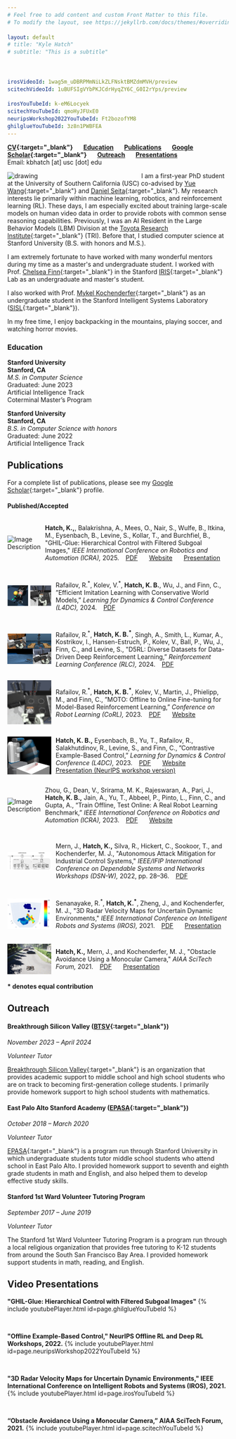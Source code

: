 ```yaml
---
# Feel free to add content and custom Front Matter to this file.
# To modify the layout, see https://jekyllrb.com/docs/themes/#overriding-theme-defaults

layout: default
# title: "Kyle Hatch"
# subtitle: "This is a subtitle"



irosVideoId: 1wag5m_uDBRPMmNiLkZLFNsktBMZdmMVH/preview
scitechVideoId: 1uBUFSIgVYbPKJCdrHyqZY6C_G0I2rYps/preview

irosYouTubeId: k-eM6Locyek
scitechYouTubeId: qmoHyJFUxE0
neuripsWorkshop2022YouTubeId: Ft2bozofYM8
ghilglueYouTubeId: 3z8n1PWBFEA
---
```



<!-- **[Research](#Research) &ensp; &ensp; [Education](#Education) &ensp; &ensp; [CV](./files/Kyle_Hatch_CV_October_2023.pdf){:target="_blank"} &ensp; &ensp;  [Publications](#Publications) &ensp; &ensp; [Presentations](#Presentations) &ensp; &ensp; [Outreach](#Volunteer)**  -->
 **[CV](./files/Kyle_Hatch_CV.pdf){:target="_blank"} &ensp; &ensp; [Education](#Education) &ensp; &ensp; [Publications](#Publications) &ensp; &ensp; [Google Scholar](https://scholar.google.com/citations?user=ECrCBgQAAAAJ&hl=en){:target="_blank"} &ensp; &ensp; [Outreach](#Volunteer) &ensp; &ensp; [Presentations](#Presentations)**  
 Email: kbhatch \[at\] usc \[dot\] edu

<!-- **[CV](./files/Kyle_Hatch_CV_October_2023.pdf){:target="_blank"} &ensp; [Education](#Education) &ensp; [Publications](#Publications) &ensp; [Outreach](#Volunteer) &ensp; [Presentations](#Presentations) &ensp; [kyle.hatch@tri.global](mailto:kyle.hatch@tri.global)**   -->
 

<img src="./files/j_tree_portrait_clipped_small.png" alt="drawing" align="left" width="275" style="margin: 0px 30px 0px 0px;" />


I am a first-year PhD student at the 
University of Southern California (USC) co-advised by 
[Yue Wang](https://yuewang.xyz/){:target="_blank"} and [Daniel Seita](https://danielseita.github.io/){:target="_blank"}. 
My research interests lie primarily within machine learning, robotics, and reinforcement learning (RL). 
These days, I am especially excited about training large-scale models on human video data in order to provide robots with common sense reasoning capabilities.
Previously, I was an AI Resident in the Large Behavior Models (LBM) Division at the [Toyota Research Institute](https://www.tri.global/){:target="_blank"} (TRI).
Before that, I studied computer science at Stanford University (B.S. with honors and M.S.).


I am extremely fortunate to have worked with many wonderful mentors during my time as a master's and undergraduate student. I worked with Prof. [Chelsea Finn](https://ai.stanford.edu/~cbfinn/){:target="_blank"} in the Stanford [IRIS](https://irislab.stanford.edu/){:target="_blank"} Lab as an undergraduate and master's student. 
<!-- As a master's student, I also worked with Prof. [Ben Eysenbach](https://ben-eysenbach.github.io/){:target="_blank"}. -->
I also worked with Prof. [Mykel Kochenderfer](https://mykel.kochenderfer.com/){:target="_blank"} as an undergraduate student in the Stanford Intelligent Systems Laboratory ([SISL](https://sisl.stanford.edu/){:target="_blank"}).
<!-- , and also completed a research internship at the Johns Hopkins University Applied Physics Laboratory ([APL](https://www.jhuapl.edu/){:target="_blank"}). -->


In my free time, I enjoy backpacking in the mountains, playing soccer, and watching horror movies. 

<a name="Education"> </a>
### Education  

**Stanford University**
&ensp; &ensp; &ensp; &ensp; &ensp; &ensp; &ensp; &ensp; &ensp; &ensp; &ensp; &ensp; &ensp; &ensp; &ensp; &ensp; &ensp; &ensp; &ensp; &ensp; &ensp; &ensp; &ensp; &ensp; &ensp; &ensp; &ensp; &ensp; &ensp; &ensp; &ensp;
**Stanford, CA**  
*M.S. in Computer Science*
&ensp; &ensp; &ensp; &ensp; &ensp; &ensp; &ensp; &ensp; &ensp; &ensp; &ensp; &ensp; &ensp; &ensp; &ensp; &ensp; &ensp; &ensp; &ensp; &ensp; &ensp; &ensp; &ensp; &ensp;
Graduated: June 2023   
Artificial Intelligence Track
&ensp; &ensp; &ensp; &ensp; &ensp; &ensp; &ensp; &ensp; &ensp; &ensp; &ensp; &ensp; &ensp; &ensp; &ensp; &ensp; &ensp; &ensp; &ensp; &ensp; &ensp; &ensp; &ensp; &ensp; &ensp; &ensp; &ensp; &ensp; &ensp; &ensp;
Coterminal Master’s Program  

**Stanford University**
&ensp; &ensp; &ensp; &ensp; &ensp; &ensp; &ensp; &ensp; &ensp; &ensp; &ensp; &ensp; &ensp; &ensp; &ensp; &ensp; &ensp; &ensp; &ensp; &ensp; &ensp; &ensp; &ensp; &ensp; &ensp; &ensp; &ensp; &ensp; &ensp; &ensp; &ensp;
**Stanford, CA**  
*B.S. in Computer Science with honors*&ensp; &ensp; &ensp; &ensp; &ensp; &ensp; &ensp; &ensp; &ensp; &ensp; &ensp; &ensp; &ensp; &ensp; &ensp; &ensp; &nbsp;
Graduated: June 2022   
Artificial Intelligence Track


<a name="Publications"> </a>
## Publications

For a complete list of publications, please see my [Google Scholar](https://scholar.google.com/citations?user=ECrCBgQAAAAJ&hl=en){:target="_blank"} profile. 

#### Published/Accepted

<a name="ghilglue"> </a>
<div style="display: flex; align-items: center;">
    <img src="./files/ghil-glue.gif" alt="Image Description" width="100" style="margin-right: 10px;">
    <p>
      <strong>Hatch, K.,</strong>, Balakrishna, A., Mees, O., Nair, S., Wulfe, B., Itkina, M., Eysenbach, B., Levine, S., Kollar, T., and Burchfiel, B., 
      "GHIL-Glue: Hierarchical Control with Filtered Subgoal Images," 
      <em>IEEE International Conference on Robotics and Automation (ICRA),</em> 2025.
      &ensp; 
      <a href="https://arxiv.org/abs/2410.20018" target="_blank">PDF</a> 
      &ensp; &ensp; 
      <a href="https://ghil-glue.github.io/" target="_blank">Website</a> 
      &ensp; &ensp; 
      <a href="#ghilglue_video">Presentation</a>
  </p>
</div>


<a name="cwm"> </a>
<div style="display: flex; align-items: center;">
    <img src="./files/cwm.png" alt="Image Description" width="100" style="margin-right: 10px;">
    <p>
        Rafailov, R.<sup>*</sup>, Kolev, V.<sup>*</sup>, <strong>Hatch, K. B.</strong>, Wu, J., and Finn, C., 
        ”Efficient Imitation Learning with Conservative World Models,” 
        <em>Learning for Dynamics & Control Conference (L4DC),</em> 2024.
        &ensp; 
        <a href="https://arxiv.org/abs/2405.13193" target="_blank">PDF</a>
    </p>
</div>

<a name="d5rl"> </a>
<div style="display: flex; align-items: center;">
    <img src="./files/d5rl.png" alt="Image Description" width="100" style="margin-right: 10px;">
    <p>
        Rafailov, R.<sup>*</sup>, <strong>Hatch, K. B.<sup>*</sup></strong>, Singh, A., Smith, L., Kumar, A., Kostrikov, I., 
        Hansen-Estruch, P., Kolev, V., Ball, P., Wu, J., Finn, C., and Levine, S., 
        "D5RL: Diverse Datasets for Data-Driven Deep Reinforcement Learning,” 
        <em>Reinforcement Learning Conference (RLC),</em> 2024.
        &ensp; 
        <a href="https://rlj.cs.umass.edu/2024/papers/RLJ_RLC_2024_305.pdf" target="_blank">PDF</a>
    </p>
</div>

<a name="moto"> </a>
<div style="display: flex; align-items: center;">
    <img src="./files/moto.gif" alt="Image Description" height="100" style="margin-right: 10px;">
    <p>
        Rafailov, R.<sup>*</sup>, <strong>Hatch, K. B.<sup>*</sup></strong>, Kolev, V., Martin, J., Phielipp, M., and Finn, C., 
        ”MOTO: Offline to Online Fine-tuning for Model-Based Reinforcement Learning,” 
        <em>Conference on Robot Learning (CoRL),</em> 2023.
        &ensp; 
        <a href="https://arxiv.org/abs/2401.03306" target="_blank">PDF</a>
        &ensp; &ensp; 
        <a href="https://sites.google.com/view/mo2o" target="_blank">Website</a>
    </p>
</div>

<a name="laeo"> </a>
<div style="display: flex; align-items: center;">
    <img src="./files/laeo.png" alt="Image Description" width="100" style="margin-right: 10px;">
    <p>
        <strong>Hatch, K. B.,</strong> Eysenbach, B., Yu, T., Rafailov, R., Salakhutdinov, R., Levine, S., and Finn, C., 
        ”Contrastive Example-Based Control,” 
        <em>Learning for Dynamics & Control Conference (L4DC),</em> 2023.
        &ensp; 
        <a href="https://arxiv.org/abs/2307.13101" target="_blank">PDF</a>
        &ensp; &ensp; 
        <a href="https://sites.google.com/view/laeo-rl" target="_blank">Website</a>
        &ensp; &ensp; 
        <a href="#laeo_neurips_video">Presentation (NeurIPS workshop version)</a>
    </p>
</div>

<div style="display: flex; align-items: center;">
    <img src="./files/toto.gif" alt="Image Description" width="100" style="margin-right: 10px;">
    <p>
        Zhou, G., Dean, V., Srirama, M. K., Rajeswaran, A., Pari, J., <strong>Hatch, K. B.,</strong> Jain, A., Yu, T., Abbeel, P., Pinto, L., Finn, C., and Gupta, A.,
        “Train Offline, Test Online: A Real Robot Learning Benchmark,” 
        <em>IEEE International Conference on Robotics and Automation (ICRA),</em> 2023.
        &ensp; 
        <a href="https://arxiv.org/abs/2306.00942" target="_blank">PDF</a>
        &ensp; &ensp;  
        <a href="https://toto-benchmark.org/" target="_blank">Website</a>
    </p>
</div>

<a name="apl_paper"> </a>
<div style="display: flex; align-items: center;">
    <img src="./files/apl.png" alt="Image Description" width="100" style="margin-right: 10px;">
    <p>
        Mern, J., <strong>Hatch, K.,</strong> Silva, R., Hickert, C., Sookoor, T., and Kochenderfer, M. J., 
        "Autonomous Attack Mitigation for Industrial Control Systems," 
        <em>IEEE/IFIP International Conference on Dependable Systems and Networks Workshops (DSN-W),</em> 2022, pp. 28–36.
        &ensp; 
        <a href="https://arxiv.org/abs/2111.02445" target="_blank">PDF</a>
    </p>
</div>

<a name="iros_paper"> </a>
<div style="display: flex; align-items: center;">
    <img src="./files/iros.png" alt="Image Description" width="100" style="margin-right: 10px;">
    <p>
        Senanayake, R.<sup>*</sup>, <strong>Hatch, K.<sup>*</sup></strong>, Zheng, J., and Kochenderfer, M. J., 
        "3D Radar Velocity Maps for Uncertain Dynamic Environments," 
        <em>IEEE International Conference on Intelligent Robots and Systems (IROS),</em> 2021.
        &ensp; 
        <a href="https://arxiv.org/abs/2107.11039" target="_blank">PDF</a>
        &ensp; &ensp; 
        <a href="#iros_video">Presentation</a>
    </p>
</div>

<a name="scitech_paper"> </a>
<div style="display: flex; align-items: center;">
    <img src="./files/scitech.png" alt="Image Description" width="100" style="margin-right: 10px;">
    <p>
        <strong>Hatch, K.,</strong> Mern, J., and Kochenderfer, M. J., 
        "Obstacle Avoidance Using a Monocular Camera," 
        <em>AIAA SciTech Forum,</em> 2021.
        &ensp; 
        <a href="https://arxiv.org/abs/2012.01608" target="_blank">PDF</a>
        &ensp; &ensp; 
        <a href="#scitech_video">Presentation</a>
    </p>
</div>


<!-- <a name="cwm"> </a>
Rafailov, R.\*, Kolev, V.\*,  **Hatch, K. B.**, Wu, J., and Finn, C., ”Efficient Imitation Learning with Conservative World Models,” *Learning for Dynamics & Control Conference (L4DC),* 2024. &ensp; [PDF](https://arxiv.org/abs/2405.13193){:target="_blank"}


<a name="d5rl"> </a>
Rafailov, R.\*, **Hatch, K. B.\***, Singh, A., Smith, L., Kumar, A., Kostrikov, I., Hansen-Estruch, P., Kolev, V.,
Ball, P., Wu, J., Finn, C., and Levine, S., "D5RL: Diverse Datasets for Data-Driven Deep Reinforcement
Learning,” *Reinforcement Learning Conference (RLC),* 2024. &ensp; [PDF](https://rlj.cs.umass.edu/2024/papers/RLJ_RLC_2024_305.pdf){:target="_blank"}

<a name="moto"> </a>
Rafailov, R.\*, **Hatch, K. B.\***, Kolev, V., Martin, J., Phielipp, M., and Finn, C., ”MOTO: Offline to Online
Fine-tuning for Model-Based Reinforcement Learning,” *Conference on Robot Learning (CoRL)*, 2023. &ensp; [PDF](https://arxiv.org/abs/2401.03306){:target="_blank"} &ensp; &ensp; [Website](https://sites.google.com/view/mo2o){:target="_blank"}

<a name="laeo"> </a>
**Hatch, K. B.,** Eysenbach, B., Yu, T., Rafailov, R., Salakhutdinov, R., Levine, S., and Finn, C., ”Contrastive
Example-Based Control,” *Learning for Dynamics & Control Conference (L4DC),* 2023. &ensp; [PDF](https://arxiv.org/abs/2307.13101){:target="_blank"} &ensp; &ensp; [Website](https://sites.google.com/view/laeo-rl){:target="_blank"} &ensp; &ensp; [Presentation (NeurIPS workshop version)](#laeo_neurips_video) 

Zhou, G., Dean, V., Srirama, M. K., Rajeswaran, A., Pari, J., **Hatch, K. B.,** Jain, A., Yu, T., Abbeel, P., Pinto, L., Finn, C., and Gupta, A., “Train Offline, Test Online: A Real Robot Learning Benchmark,” *IEEE International Conference on Robotics and Automation (ICRA),* 2023. &ensp; [PDF](https://arxiv.org/abs/2306.00942){:target="_blank"} &ensp; &ensp;  [Website](https://toto-benchmark.org/){:target="_blank"} 

<a name="apl_paper"> </a>
Mern, J., **Hatch, K.,** Silva, R., Hickert, C., Sookoor, T., and Kochenderfer, M. J., "Autonomous Attack Mitigation for Industrial Control Systems," *IEEE/IFIP International Conference on Dependable Systems and Networks Workshops (DSN-W),* 2022, pp. 28–36.
&ensp; [PDF](https://arxiv.org/abs/2111.02445){:target="_blank"}

<a name="iros_paper"> </a>
Senanayake, R.\*, **Hatch, K.\*,** Zheng, J., and Kochenderfer, M. J., "3D Radar Velocity Maps for Uncertain Dynamic Environments," *IEEE International Conference on Intelligent Robots and Systems (IROS),* 2021. &ensp; [PDF](https://arxiv.org/abs/2107.11039){:target="_blank"} &ensp; &ensp; [Presentation](#iros_video)

<a name="scitech_paper"> </a>
**Hatch, K.,** Mern, J., and Kochenderfer, M. J., "Obstacle Avoidance Using a Monocular Camera," *AIAA SciTech Forum,* 2021. &ensp; [PDF](https://arxiv.org/abs/2012.01608){:target="_blank"} &ensp; &ensp; [Presentation](#scitech_video) -->

<!-- #### Under Review -->




**\* denotes equal contribution**




<!-- <a name="Research"> </a>
## Research

At TRI, I am researching how to leverage Internet scale video data for robot learning. Videos of humans interacting with objects are available on a massive scale on the Internet, but this type of data does not contain the action labels needed to directly train a robot policy. In order to utilize this data, I am developing a hierarchical imitation learning-based approach that trains a high-level policy on action-free video data to output subgoals, which can then be reached by a low-level robot policy.


Prior to starting at TRI, I was a master's student in the Computer Science Department at Stanford University and conducted research under Prof. [Chelsea Finn](https://ai.stanford.edu/~cbfinn/){:target="_blank"} in the Stanford [IRIS](https://irislab.stanford.edu/){:target="_blank"} Lab. In Prof. Finn's group, my research focused on addressing three key limitations in scaling offline RL methods to realistic robot applications: 1) learning from play data/autonomously collected robot data without reward labels 2) pretraining on offline data and then finetuning online 3) and developing realistic simulated benchmarks. I published three first/co-first author papers on this research: 

1. [D5RL](#d5rl): a simulated robotics benchmark to evaluate offline RL methods on visually diverse, realistic simulated robotics tasks. Co-first author on paper under review at the International Conference on Learning Representations (ICLR) 2024.
2. [MOTO](#moto): a model-based RL method designed for efficient offline-to-online finetuning for vision-based manipulation tasks. Co-first author on paper in the Conference on Robot Learning (CoRL) 2023.
3. [LAEO](#laeo): an offline reinforcement learning method using contrastive learning for data without reward labels. First author on paper in the Learning for Dynamics & Control Conference (L4DC) 2023.

As an undergraduate student, I worked on research under Prof. [Mykel Kochenderfer](https://mykel.kochenderfer.com/){:target="_blank"} in the Stanford Intelligent Systems Laboratory ([SISL](https://sisl.stanford.edu/){:target="_blank"}). I also interned at the Johns Hopkins University Applied Physics Laboratory ([APL](https://www.jhuapl.edu/){:target="_blank"}). My research focused on using machine learning and RL techniques to improve collision avoidance in autonomous vehicles and UAVs, as well as using RL to autonomously mitigate cybersecurity threats. I published two first/co-first author papers and one second author paper on this research. 
1. A [method](#iros_paper) to learn 3D velocity maps from radar data for use by autonomous vehicles. Co-first author on paper in the IEEE International Conference on Intelligent Robots and Systems (IROS) 2021.
2. A [collision avoidance system](#scitech_paper) for autonomous drones using monocular vision and deep reinforcement learning. First author on paper in the American Institute of Aeronautics and Astronautics (AIAA) SciTech Forum 2021.
3. An [RL-based method](#apl_paper) for autonomously responding to cybersecurity threats on industrial control systems. Second author on paper in the International Conference on Dependable Systems and Networks (DSN’22), 2022. -->

<a name="Volunteer"> </a>
## Outreach

#### Breakthrough Silicon Valley ([BTSV](https://breakthroughsv.org){:target="_blank"})
*November 2023 – April 2024*

*Volunteer Tutor*


[Breakthrough Silicon Valley](https://breakthroughsv.org){:target="_blank"} is an organization that provides academic support to middle school and high school students who are on track to becoming first-generation college students. I primarily provide homework support to high school students with mathematics.


#### East Palo Alto Stanford Academy ([EPASA](https://haas.stanford.edu/student-programs/education-partnerships/east-palo-alto-stanford-academy-epasa){:target="_blank"})
*October 2018 – March 2020*

*Volunteer Tutor*


[EPASA](https://haas.stanford.edu/student-programs/education-partnerships/east-palo-alto-stanford-academy-epasa){:target="_blank"} is a program run through Stanford University in which undergraduate students tutor middle school students who attend school in East Palo Alto.
I provided homework support to seventh and eighth grade students in math and English, and also helped them to develop effective study skills.

#### Stanford 1st Ward Volunteer Tutoring Program
*September 2017 – June 2019*

*Volunteer Tutor*

The Stanford 1st Ward Volunteer Tutoring Program is a program run through a local religious organization that provides free tutoring to K-12 students from around the South San Francisco Bay Area.
I provided homework support students in math, reading, and English.


<a name="Presentations"> </a>
## Video Presentations

<!-- <details open>
  <summary>Collapse</summary> -->


<a name="ghilglue_video"> </a>
**"GHIL-Glue: Hierarchical Control with Filtered Subgoal Images"**
{% include youtubePlayer.html id=page.ghilglueYouTubeId %}

&nbsp;
&nbsp;
&nbsp;

<a name="laeo_neurips_video"> </a>
**"Offline Example-Based Control," NeurIPS Offline RL and Deep RL Workshops, 2022.**
{% include youtubePlayer.html id=page.neuripsWorkshop2022YouTubeId %}

&nbsp;
&nbsp;
&nbsp;



<a name="iros_video"> </a>
**"3D Radar Velocity Maps for Uncertain Dynamic Environments," IEEE International Conference on Intelligent Robots and Systems (IROS), 2021.**
{% include youtubePlayer.html id=page.irosYouTubeId %}

&nbsp;
&nbsp;
&nbsp;

<a name="scitech_video"> </a>
**“Obstacle Avoidance Using a Monocular Camera,” AIAA SciTech Forum, 2021.**
{% include youtubePlayer.html id=page.scitechYouTubeId %}

<!-- </details> -->
